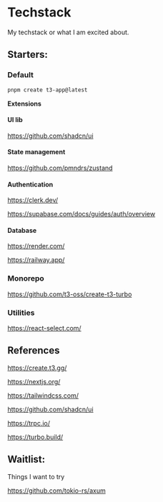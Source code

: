 # Techstack

My techstack or what I am excited about.

## Starters:

### Default

```bash
pnpm create t3-app@latest
```

**Extensions**

#### UI lib

https://github.com/shadcn/ui

#### State management

https://github.com/pmndrs/zustand

#### Authentication

https://clerk.dev/

https://supabase.com/docs/guides/auth/overview

#### Database

https://render.com/ 

https://railway.app/

### Monorepo

https://github.com/t3-oss/create-t3-turbo

### Utilities

https://react-select.com/

## References

https://create.t3.gg/

https://nextjs.org/

https://tailwindcss.com/ 

https://github.com/shadcn/ui

https://trpc.io/

https://turbo.build/

## Waitlist:
Things I want to try

https://github.com/tokio-rs/axum
